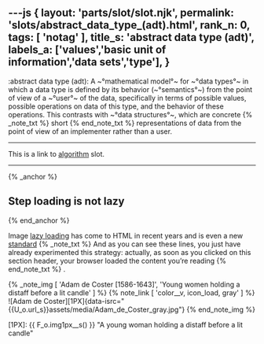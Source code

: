 ---js
{
  layout: 'parts/slot/slot.njk',
  permalink: 'slots/abstract_data_type_(adt).html',
  rank_n: 0,
  tags: [ 'notag' ],
  title_s: 'abstract data type (adt)',
  labels_a: ['values','basic unit of information','data sets','type'],
}
---
:abstract data type (adt):
A ~°mathematical model°~ for ~°data types°~ in which a data type is defined by its behavior (~°semantics°~) from the point of view of a ~°user°~ of the data, specifically in terms of possible values, possible operations on data of this type, and the behavior of these operations. This contrasts with ~°data structures°~, which are concrete
{% _note_txt %}
short
{% end_note_txt %}
representations of data from the point of view of an implementer rather than a user.

<hr>

This is a link to [algorithm] slot.

<hr>

{% _anchor %}
## Step loading is not lazy
{% end_anchor %}


Image [lazy loading](https://addyosmani.com/blog/lazy-loading/) has come to HTML in recent years and is even a new [standard](https://css-tricks.com/native-lazy-loading/)
{% _note_txt %}
And as you can see these lines, you just have already experimented this strategy:
actually, as soon as you clicked on this section header, your browser loaded the content you’re reading
{% end_note_txt %}
.

{% _note_img [ 'Adam de Coster [1586-1643]', 'Young women holding a distaff before a lit candle' ] %}
{% note_link [ 'color__v, icon_load, gray' ] %}
![Adam de Coster][1PX]{data-isrc="{{U_o.url_s}}assets/media/Adam_de_Coster_gray.jpg"}
{% end_note_img %}


[comment]: # (======== Links ========)

[algorithm]: {{U_o.url_s}}{{A_o.URL_H_s}}{{A_o.SLOTS_s}}/algorithm.html
[1PX]: {{ F_o.img1px__s() }} "A young woman holding a distaff before a lit candle"
